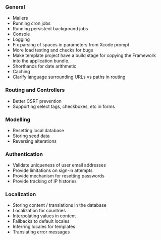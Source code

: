 ### General

* Mailers
* Running cron jobs
* Running persistent background jobs
* Console
* Logging
* Fix parsing of spaces in parameters from Xcode prompt
* More load testing and checks for bugs
* Make template project have a build stage for copying the Framework into the
  application bundle.
* Shorthands for date arithmetic
* Caching
* Clarify language surrounding URLs vs paths in routing

### Routing and Controllers

* Better CSRF prevention
* Supporting select tags, checkboxes, etc in forms

### Modelling

* Resetting local database
* Storing seed data
* Reversing alterations

### Authentication

* Validate uniqueness of user email addresses
* Provide limitations on sign-in attempts
* Provide mechanism for resetting passwords
* Provide tracking of IP histories

### Localization

* Storing content / translations in the database
* Localization for countries
* Interpolating values in content
* Fallbacks to default locales
* Inferring locales for templates
* Translating error messages